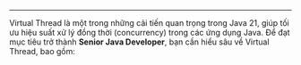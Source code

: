 
---

Virtual Thread là một trong những cải tiến quan trọng trong Java 21, giúp tối ưu hiệu suất xử lý đồng thời (concurrency) trong các ứng dụng Java. Để đạt mục tiêu trở thành **Senior Java Developer**, bạn cần hiểu sâu về Virtual Thread, bao gồm:

